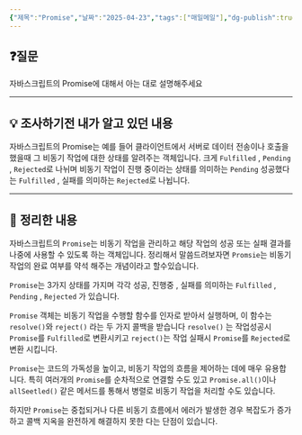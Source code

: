 ```yaml
---
{"제목":"Promise","날짜":"2025-04-23","tags":["매일메일"],"dg-publish":true,"permalink":"/매일메일/25년4월/Promise/","dgPassFrontmatter":true,"updated":"2025-04-25T07:16:06.784+09:00"}
---
```


## ❓질문

자바스크립트의 Promise에 대해서 아는 대로 설명해주세요

---
## 💡 조사하기전 내가 알고 있던 내용

자바스크립트의 Promise는  예를 들어 클라이언트에서 서버로 데이터 전송이나 호출을 했을때 그 비동기 작업에 대한 상태를 알려주는 객체입니다.
크게 `Fulfilled` , `Pending` , `Rejected`로 나뉘며 
비동기 작업이 진행 중이라는 상태를 의미하는 `Pending`
성공했다는 `Fulfilled` , 실패를 의미하는 `Rejected`로 나뉩니다.


---
## 🏫 정리한 내용

자바스크립트의 `Promise`는 비동기 작업을 관리하고 해당 작업의 성공 또는 실패 결과를 나중에 사용할 수 있도록 하는 객체입니다. 정리해서 말씀드려보자면 `Promsie`는 비동기 작업의 완료 여부를 약석 해주는 개념이라고 할수있습니다.

`Promise`는 3가지 상태를 가지며 각각 성공, 진행중 , 실패를 의미하는  `Fulfilled` , `Pending` , `Rejected` 가 있습니다.

`Promise` 객체는 비동기 작업을 수행할 함수를 인자로 받아서 실행하며, 이 함수는 `resolve()`와 `reject()` 라는 두 가지 콜백을 받습니다 `resolve()` 는 작업성공시 `Promise`를 `Fulfilled`로 변환시키고 `reject()`는 작업 실패시 `Promise`를 `Rejected`로 변환 시킵니다.

`Promise`는 코드의 가독성을 높이고, 비동기 작업의 흐름을 제어하는 데에 매우 유용합니다. 특히 여러개의 `Promise`를 순차적으로 연결할 수도 있고 `Promise.all()`이나 `allSeetled()` 같은 메서드를 통해서 병렬로 비동기 작업을 처리할 수도 있습니다.

하지만 `Promise`는 중첩되거나 다른 비동기 흐름에서 에러가 발생한 경우 복잡도가 증가하고
콜백 지옥을 완전하게 해결하지 못한 다는 단점이 있습니다. 


